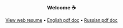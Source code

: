<h3 align="center">Welcome ☕ </h3>
<p align="center">
  <a href="https://kazzila.github.io/resume/index.html">View web resume</a> •
  <a href="https://github.com/Kazzila/resume/blob/main/docs/src/pdf_docs/Kazakov_Ilya_Python_Developer_en.pdf">English pdf doc</a> •
  <a href="https://github.com/Kazzila/resume/blob/main/docs/src/pdf_docs/Kazakov_Ilya_Python_Developer_ru.pdf">Russian pdf doc</a>
  <br><br>
</p>
